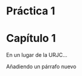 # Práctica 1

<!DOCTYPE html>
<!-- Esto es un comentario -->

<html>
  <head>
    <meta charset="utf-8">
    <title>Ejemplo HTML</title>
  </head>

  <body>
    <h1>Capítulo 1</h1>
    <p>En un lugar de la URJC...</p>
    <p>Añadiendo un párrafo nuevo</p>
  </body>
</html>

